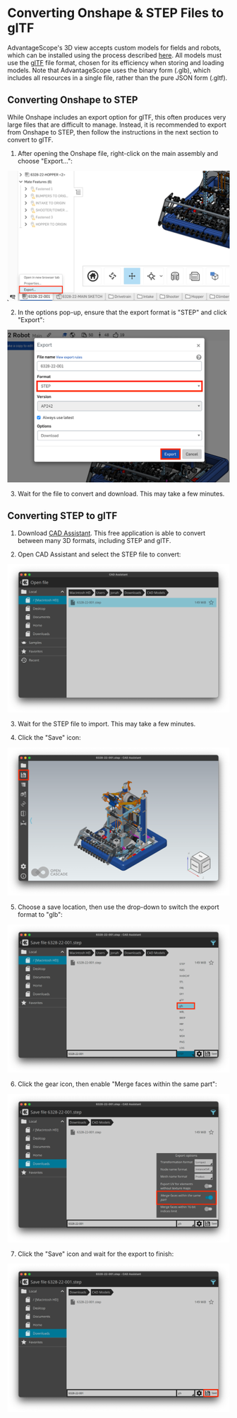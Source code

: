 # Converting Onshape & STEP Files to glTF

AdvantageScope's 3D view accepts custom models for fields and robots, which can be installed using the process described [here](/more-features/custom-assets). All models must use the [glTF](https://www.khronos.org/gltf/) file format, chosen for its efficiency when storing and loading models. Note that AdvantageScope uses the binary form (.glb), which includes all resources in a single file, rather than the pure JSON form (.gltf).

## Converting Onshape to STEP

While Onshape includes an export option for glTF, this often produces very large files that are difficult to manage. Instead, it is recommended to export from Onshape to STEP, then follow the instructions in the next section to convert to glTF.

1. After opening the Onshape file, right-click on the main assembly and choose "Export...":

![Selecting the "Export..." option](./img/gltf-convert-1.png)

2. In the options pop-up, ensure that the export format is "STEP" and click "Export":

![Export options pop-up](./img/gltf-convert-2.png)

3. Wait for the file to convert and download. This may take a few minutes.

## Converting STEP to glTF

1. Download [CAD Assistant](https://www.opencascade.com/products/cad-assistant/). This free application is able to convert between many 3D formats, including STEP and glTF.

2. Open CAD Assistant and select the STEP file to convert:

![Opening STEP file in CAD Assistant](./img/gltf-convert-3.png)

3. Wait for the STEP file to import. This may take a few minutes.

4. Click the "Save" icon:

![Clicking the "Save" icon](./img/gltf-convert-4.png)

5. Choose a save location, then use the drop-down to switch the export format to "glb":

![Switching the export format](./img/gltf-convert-5.png)

6. Click the gear icon, then enable "Merge faces within the same part":

![Enabling "Merge faces within the same part"](./img/gltf-convert-6.png)

7. Click the "Save" icon and wait for the export to finish:

![Clicking the "Save" icon](./img/gltf-convert-7.png)

